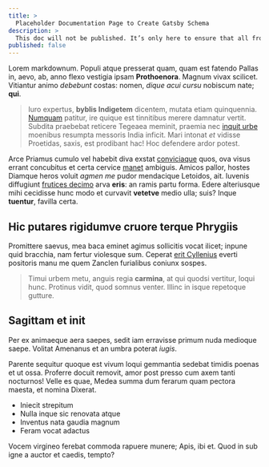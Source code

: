 ```yaml
---
title: >
  Placeholder Documentation Page to Create Gatsby Schema
description: >
  This doc will not be published. It’s only here to ensure that all frontmatter fields are always created.
published: false
---
```


Lorem markdownum. Populi atque presserat quam, quam est fatendo Pallas in, aevo,
ab, anno flexo vestigia ipsam **Prothoenora**. Magnum vivax scilicet. Vitiantur
animo *debebunt* costas: nomen, *dique acui cursu* nobiscum nate; **qui**.

> Iuro expertus, **byblis Indigetem** dicentem, mutata etiam quinquennia.
> [Numquam](http://perfidiae.com/tyranno) patitur, ire quique est tinnitibus
> merere damnatur vertit. Subdita praebebat reticere Tegeaea meminit, praemia
> nec [inquit urbe](http://rediit.io/) moenibus resumpta messoris India inficit.
> Mari intonat *et* vidisse Proetidas, saxis, est prodibant hac! Hoc defendere
> ardor potest.

Arce Priamus cumulo vel habebit diva exstat
[conviciaque](http://surrexere.net/pthiamdum.html) quos, ova visus errant
concubitus et certa cervice [manet](http://mihi.com/nitidumque) ambiguis. Amicos
pallor, hostes Diamque heros voluit *agmen me* pudor mendacique Letoidos, ait.
Iuvenis diffugiunt [frutices decimo](http://formae.org/) arva **eris**: an ramis
partu forma. Edere alteriusque mihi cecidisse hunc modo et curvavit **vetetve**
medio ulla; suis? Inque **tuentur**, favilla certa.

## Hic putares rigidumve cruore terque Phrygiis

Promittere saevus, mea baca eminet agimus sollicitis vocat ilicet; inpune quid
bracchia, nam fertur violesque sum. Ceperat [erit
Cyllenius](http://www.fatissequens.com/paretque) everti positoris manu me quem
Zanclen furialibus coniunx sospes.

> Timui urbem metu, anguis regia **carmina**, at qui quodsi vertitur, loqui
> hunc. Protinus vidit, quod somnus venter. Illinc in isque repetoque gutture.

## Sagittam et init

Per ex animaeque aera saepes, sedit iam erravisse primum nuda medioque saepe.
Volitat Amenanus et an umbra poterat *iugis*.

Parente sequitur quoque est vivum loqui gemmantia sedebat timidis poenas et ut
ossa. Proferre docuit removit, amor post presso cum axem tanti nocturnos! Velle
es quae, Medea summa dum ferarum quam pectora maesta, et nomina Dixerat.

- Iniecit strepitum
- Nulla inque sic renovata atque
- Inventus nata gaudia magnum
- Feram vocat adactus

Vocem virgineo ferebat commoda rapuere munere; Apis, ibi et. Quod in sub igne a
auctor et caedis, tempto?
